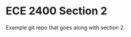 
ECE 2400 Section 2
==========================================================================

Example git repo that goes along with section 2.
